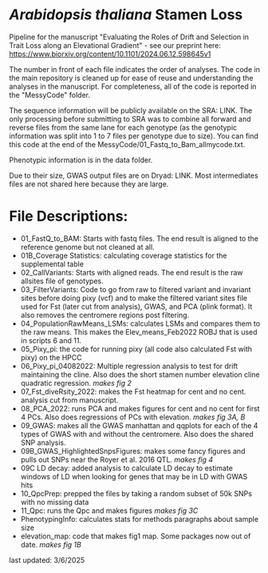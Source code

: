 # *Arabidopsis thaliana* Stamen Loss
Pipeline for the manuscript "Evaluating the Roles of Drift and Selection in Trait Loss along an Elevational Gradient" - see our preprint here: https://www.biorxiv.org/content/10.1101/2024.06.12.598645v1

The number in front of each file indicates the order of analyses. The code in the main repository is cleaned up for ease of reuse and understanding the analyses in the manuscript. For completeness, all of the code is reported in the "MessyCode" folder.

The sequence information will be publicly available on the SRA: LINK. The only processing before submitting to SRA was to combine all forward and reverse files from the same lane for each genotype (as the genotypic information was split into 1 to 7 files per genotype due to size). You can find this code at the end of the MessyCode/01_Fastq_to_Bam_allmycode.txt.

Phenotypic information is in the data folder.

Due to their size, GWAS output files are on Dryad: LINK. Most intermediates files are not shared here because they are large.

# File Descriptions:
- 01_FastQ_to_BAM: Starts with fastq files. The end result is aligned to the reference genome but not cleaned at all.
- 01B_Coverage Statistics: calculating coverage statistics for the supplemental table
- 02_CallVariants: Starts with aligned reads. The end result is the raw allsites file of genotypes.
- 03_FilterVariants: Code to go from raw to filtered variant and invariant sites before doing pixy (vcf) and to make the filtered variant sites file used for Fst (later cut from analysis), GWAS, and PCA (plink format). It also removes the centromere regions post filtering.
- 04_PopulationRawMeans_LSMs: calculates LSMs and compares them to the raw means. This makes the Elev_means_Feb2022 ROBJ that is used in scripts 6 and 11.
- 05_Pixy_pi: the code for running pixy (all code also calculated Fst with pixy) on the HPCC
- 06_Pixy_pi_04082022: Multiple regression analysis to test for drift maintaining the cline. Also does the short stamen number elevation cline quadratic regression. *makes fig 2* 
- 07_Fst_diveRsity_2022: makes the Fst heatmap for cent and no cent. analysis cut from manuscript.
- 08_PCA_2022: runs PCA and makes figures for cent and no cent for first 4 PCs. Also does regressions of PCs with elevation. *makes fig 3A, B*
- 09_GWAS: makes all the GWAS manhattan and qqplots for each of the 4 types of GWAS with and without the centromere. Also does the shared SNP analysis.
- 09B_GWAS_HighlightedSnpsFigures: makes some fancy figures and pulls out SNPs near the Royer et al. 2016 QTL. *makes fig 4*
- 09C LD decay: added analysis to calculate LD decay to estimate windows of LD when looking for genes that may be in LD with GWAS hits
- 10_QpcPrep: prepped the files by taking a random subset of 50k SNPs with no missing data
- 11_Qpc: runs the Qpc and makes figures *makes fig 3C*
- PhenotypingInfo: calculates stats for methods paragraphs about sample size
- elevation_map: code that makes fig1 map. Some packages now out of date. *makes fig 1B*


last updated: 3/6/2025

